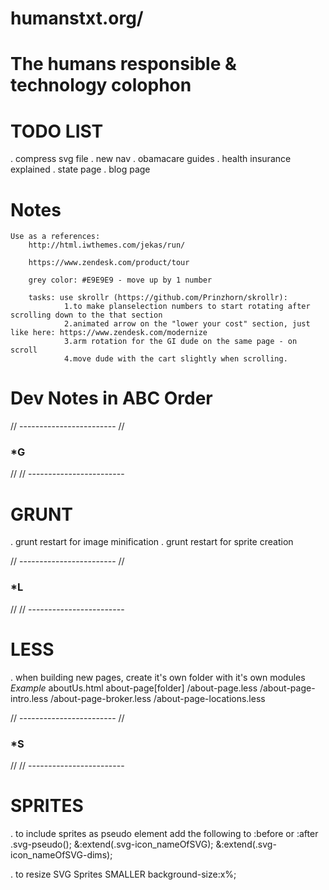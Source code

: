 # humanstxt.org/
# The humans responsible & technology colophon

# TODO LIST
. compress svg file
. new nav
	. obamacare guides
	. health insurance explained
	. state page
	. blog page

# Notes
	Use as a references: 
		http://html.iwthemes.com/jekas/run/

		https://www.zendesk.com/product/tour

		grey color: #E9E9E9 - move up by 1 number
		
		tasks: use skrollr (https://github.com/Prinzhorn/skrollr):
				1.to make planselection numbers to start rotating after scrolling down to the that section
				2.animated arrow on the "lower your cost" section, just like here: https://www.zendesk.com/modernize
				3.arm rotation for the GI dude on the same page - on scroll
				4.move dude with the cart slightly when scrolling.

# Dev Notes in ABC Order


// ------------------------
//
### *G
//
// ------------------------

# GRUNT

. grunt restart for image minification
. grunt restart for sprite creation

// ------------------------
//
### *L
//
// ------------------------

# LESS

. when building new pages, create it's own folder with it's own modules
	*Example*
	aboutUs.html
	about-page[folder] 	/about-page.less
						/about-page-intro.less
						/about-page-broker.less
						/about-page-locations.less


// ------------------------
//
### *S
//
// ------------------------

# SPRITES

. to include sprites as pseudo element add the following to :before or :after
	.svg-pseudo();
	&:extend(.svg-icon_nameOfSVG);
	&:extend(.svg-icon_nameOfSVG-dims);

. to resize SVG Sprites SMALLER
	background-size:x%;
